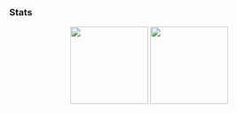 
### Stats
<div align="center">
  <img height="140em" src="https://github-readme-stats.vercel.app/api?username=itspinger&count_private=true&show_icons=true&theme=dark" />
  <img height="140em" src="https://github-readme-stats.vercel.app/api/top-langs/?username=itspinger&theme=dark&layout=compact&langs_count=6" />
</div>

